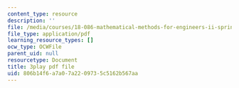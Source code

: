 ```yaml
---
content_type: resource
description: ''
file: /media/courses/18-086-mathematical-methods-for-engineers-ii-spring-2006/806b14f6a7a07a2209735c5162b567aa_gv-AB35V2k8.pdf
file_type: application/pdf
learning_resource_types: []
ocw_type: OCWFile
parent_uid: null
resourcetype: Document
title: 3play pdf file
uid: 806b14f6-a7a0-7a22-0973-5c5162b567aa
---
```

